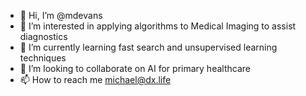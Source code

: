 - 👋 Hi, I’m @mdevans
- 👀 I’m interested in applying algorithms to Medical Imaging to assist diagnostics
- 🌱 I’m currently learning fast search and unsupervised learning techniques
- 💞️ I’m looking to collaborate on AI for primary healthcare
- 📫 How to reach me michael@dx.life

<!---
mdevans/mdevans is a ✨ special ✨ repository because its `README.md` (this file) appears on your GitHub profile.
You can click the Preview link to take a look at your changes.
--->
